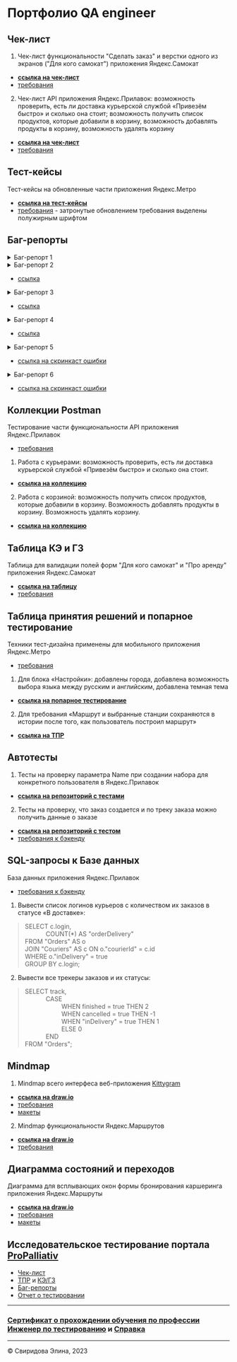 ﻿# Портфолио QA engineer

## Чек-лист
1. Чек-лист функциональности "Сделать заказ" и верстки одного из экранов ("Для кого самокат") приложения Яндекс.Самокат
* [**ссылка на чек-лист**](https://docs.google.com/spreadsheets/d/1UNRxuvvoiX5Tzfe4_jG4WjT5DQjy6xqVxwbSZcUmYso/edit?usp=sharing)
* [требования](https://praktikum.notion.site/b6db5e8c26b4407e9ab14545cd1159e3)  

2. Чек-лист API приложения Яндекс.Прилавок: возможность проверить, есть ли доставка курьерской службой «Привезём быстро» и сколько она стоит; возможность получить список продуктов, которые добавили в корзину, возможность добавлять продукты в корзину, возможность удалять корзину
* [**ссылка на чек-лист**](https://docs.google.com/spreadsheets/d/1lkj5-bXrWzeVp9utGf0IV3ppeWjKd9aJTmuh7fsH_3s/edit?usp=sharing)
* [требования](https://praktikum.notion.site/8744f17105b848ffb03229821b414c99)

## Тест-кейсы
Тест-кейсы на обновленные части приложения Яндекс.Метро
* [**ссылка на тест-кейсы**](https://app.qase.io/public/report/d7530e15304d926d1aed8a1c4fb0f414cc67acf9)
* [требования](https://praktikum.notion.site/1fab6820a16045e887eaeb96d57bee0a) - затронутые обновлением требования выделены полужирным шрифтом

## Баг-репорты
<details>
<summary>Баг-репорт 1</summary>

[![БР][1]][1]
 
[1]: https://i.ibb.co/xC51DMy/13.png
 
</details>

<details>
<summary>Баг-репорт 2</summary>

[![БР][2]][2]
 
[2]: https://i.ibb.co/ZM58bXW/2023-12-23-222829.png
 
</details>

* [ссылка](https://elsv.youtrack.cloud/issue/elsv_yandexmetronew-34/Vremennoj-interval-marshruta-ne-obnovlyaetsya-esli-tekushee-vremya-prevyshaet-vremya-okonchaniya-marshruta)

<details>
<summary>Баг-репорт 3</summary>

[![БР][3]][3]
[![БР][4]][4]
 
[3]: https://i.ibb.co/nrN68TC/2023-12-23-223300.png
[4]: https://i.ibb.co/hy5bN6h/2023-12-23-223324.png

</details>

* [ссылка](https://elsv.youtrack.cloud/issue/API-12/Status-404-Not-found-udaleniya-korziny-so-spiskom-produktov-pri-zaprose-api-v1-orders-id)

<details>
<summary>Баг-репорт 4</summary>

[![БР][5]][5]
[![БР][6]][6]
 
[5]: https://i.ibb.co/55yb4hQ/2023-12-23-223834.png
[6]: https://i.ibb.co/NtBHq49/2023-12-23-223908.png

</details>

* [ссылка](https://elsv.youtrack.cloud/issue/API-9/Poyavlyaetsya-null-v-znachenii-quantity-v-korzine-pri-dobavlenii-produktov-pri-otpravke-api-v1-orders-id-zaprosa-esli-ne-peredan)

<details>
<summary>Баг-репорт 5</summary>

[![БР][7]][7]
[![БР][8]][8]
 
[7]: https://i.ibb.co/qB6nyph/2023-12-23-224627.png
[8]: https://i.ibb.co/9HD08Hy/2023-12-23-224658.png

</details>

* [ссылка на скринкаст ошибки](https://drive.google.com/file/d/1XgLH-wuom8WFvqtc4bYFhZS-YsF7PKRb/view?usp=drive_link)

<details>
<summary>Баг-репорт 6</summary>

[![БР][9]][9]
[![БР][10]][10]
 
[9]: https://i.ibb.co/rcydLtN/2023-12-23-230433.png
[10]: https://i.ibb.co/NF7J8wf/2023-12-23-230456.png

</details>

* [ссылка на скринкаст ошибки](https://drive.google.com/file/d/1zyoDFbEiEhhF4hpSBpl-XYssH3urXaEQ/view?usp=drive_link)

## Коллекции Postman
Тестирование части функциональности API приложения Яндекс.Прилавок
* [требования](https://praktikum.notion.site/8744f17105b848ffb03229821b414c99)  

1. Работа с курьерами: возможность проверить, есть ли доставка курьерской службой «Привезём быстро» и сколько она стоит.
* [**ссылка на коллекцию**](https://drive.google.com/file/d/1zHJe1DGuTCweQ3Znymzt238K4c0s27sM/view?usp=drive_link)  

2. Работа с корзиной: возможность получить список продуктов, которые добавили в корзину. Возможность добавлять продукты в корзину. Возможность удалять корзину.
* [**ссылка на коллекцию**](https://drive.google.com/file/d/1F-SZL_FpKG1CgdpuxL_tekZmTiCUaknY/view?usp=drive_link)

## Таблица КЭ и ГЗ
Таблица для валидации полей форм "Для кого самокат" и "Про аренду" приложения Яндекс.Самокат
* [**ссылка на таблицу**](https://docs.google.com/spreadsheets/d/1UNRxuvvoiX5Tzfe4_jG4WjT5DQjy6xqVxwbSZcUmYso/edit#gid=768617316)
* [требования](https://praktikum.notion.site/b6db5e8c26b4407e9ab14545cd1159e3) 

## Таблица принятия решений и попарное тестирование
Техники тест-дизайна применены для мобильного приложения Яндекс.Метро
* [требования](https://praktikum.notion.site/1fab6820a16045e887eaeb96d57bee0a)  

1. Для блока «Настройки»: добавлены города, добавлена возможность выбора языка между русским и английским, добавлена темная тема
* [**ссылка на попарное тестирование**](https://docs.google.com/spreadsheets/d/1G_jR1xIHVux0eNISqOOITrdV2l7wYDrszlvq3HvzkqQ/edit#gid=0)  

2. Для требования «Маршрут и выбранные станции сохраняются в истории после того, как пользователь построил маршрут»
* [**ссылка на ТПР**](https://docs.google.com/spreadsheets/d/1G_jR1xIHVux0eNISqOOITrdV2l7wYDrszlvq3HvzkqQ/edit#gid=383872197)

## Автотесты
1. Тесты на проверку параметра Name при создании набора для конкретного пользователя в Яндекс.Прилавок
* [**ссылка на репозиторий с тестами**](https://github.com/elssv/test_automation_for_yandex.prilavok)  

2. Тесты на проверку, что заказ создается и по треку заказа можно получить данные о заказе
* [**ссылка на репозиторий с тестом**](https://github.com/elssv/diplom_tests_samokat)
* [требования к бэкенду](https://praktikum.notion.site/3eab94fe43444e70a5636ce07cb42f47)

## SQL-запросы к Базе данных
База данных приложения Яндекс.Прилавок
* [требования к бэкенду](https://praktikum.notion.site/3eab94fe43444e70a5636ce07cb42f47)
1. Вывести список логинов курьеров с количеством их заказов в статусе «В доставке»:
> SELECT c.login,  
&nbsp;&nbsp;&nbsp;&nbsp;&nbsp;&nbsp;&nbsp;&nbsp;&nbsp;&nbsp;&nbsp;&nbsp;COUNT(*) AS "orderDelivery"  
FROM "Orders" AS o  
JOIN "Couriers" AS c ON o."courierId" = c.id  
WHERE o."inDelivery" = true  
GROUP BY c.login;  

2. Вывести все трекеры заказов и их статусы:
> SELECT track,  
&nbsp;&nbsp;&nbsp;&nbsp;&nbsp;&nbsp;&nbsp;&nbsp;&nbsp;&nbsp;&nbsp;&nbsp;CASE  
&nbsp;&nbsp;&nbsp;&nbsp;&nbsp;&nbsp;&nbsp;&nbsp;&nbsp;&nbsp;&nbsp;&nbsp;&nbsp;&nbsp;&nbsp;&nbsp;&nbsp;&nbsp;&nbsp;&nbsp;&nbsp;WHEN finished = true THEN 2  
&nbsp;&nbsp;&nbsp;&nbsp;&nbsp;&nbsp;&nbsp;&nbsp;&nbsp;&nbsp;&nbsp;&nbsp;&nbsp;&nbsp;&nbsp;&nbsp;&nbsp;&nbsp;&nbsp;&nbsp;&nbsp;WHEN cancelled = true THEN -1  
&nbsp;&nbsp;&nbsp;&nbsp;&nbsp;&nbsp;&nbsp;&nbsp;&nbsp;&nbsp;&nbsp;&nbsp;&nbsp;&nbsp;&nbsp;&nbsp;&nbsp;&nbsp;&nbsp;&nbsp;&nbsp;WHEN "inDelivery" = true THEN 1  
&nbsp;&nbsp;&nbsp;&nbsp;&nbsp;&nbsp;&nbsp;&nbsp;&nbsp;&nbsp;&nbsp;&nbsp;&nbsp;&nbsp;&nbsp;&nbsp;&nbsp;&nbsp;&nbsp;&nbsp;&nbsp;ELSE 0  
&nbsp;&nbsp;&nbsp;&nbsp;&nbsp;&nbsp;&nbsp;&nbsp;&nbsp;&nbsp;&nbsp;&nbsp;END  
FROM "Orders";  

## Mindmap
1. Mindmap всего интерфеса веб-приложения [Kittygram](https://foodgram-frontend-5.prakticum-team.ru/)  
* [**ссылка на draw.io**](https://viewer.diagrams.net/?tags=%7B%7D&highlight=0000ff&edit=_blank&layers=1&nav=1&title=%D0%98%D0%BD%D1%82%D0%B5%D1%80%D1%84%D0%B5%D0%B9%D1%81%20%D0%9A%D0%B8%D1%82%D1%82%D0%B8%D0%B3%D1%80%D0%B0%D0%BC.drawio#Uhttps%3A%2F%2Fdrive.google.com%2Fuc%3Fid%3D177lkCyOaG_FX-RyxD6g_5y7ZnZcqpe-o%26export%3Ddownload)  
* [требования](https://praktikum.notion.site/Kittygram-693863b64cf7480ca9be7401b171ac6d)  
* [макеты](https://www.figma.com/file/mzeWaE7icA8DuWrhhlD2cR/Kittygram?type=design&node-id=0-1&mode=design&t=dgPV2PVyGgjPbD5F-0)  

2. Mindmap функциональности Яндекс.Маршрутов
* [**ссылка на draw.io**](https://viewer.diagrams.net/?tags=%7B%7D&highlight=0000ff&edit=_blank&layers=1&nav=1&title=yandex-routes-mindmap#Uhttps%3A%2F%2Fdrive.google.com%2Fuc%3Fid%3D1ZLfojTzvnLZ6zvtgJXp1A4sf3LgtJwXx%26export%3Ddownload)  
* [требования](https://praktikum.notion.site/1-0-c5203c01f07f4ba096d4534efe620a26)

## Диаграмма состояний и переходов
Диаграмма для всплывающих окон формы бронирования каршеринга приложения Яндекс.Маршруты
* [**ссылка на draw.io**](https://viewer.diagrams.net/?tags=%7B%7D&highlight=0000ff&edit=_blank&layers=1&nav=1&title=%D0%B4%D0%B8%D0%B0%D0%B3%D1%80%D0%B0%D0%BC%D0%BC%D0%B0%20%D1%81%D0%BE%D1%81%D1%82%D0%BE%D1%8F%D0%BD%D0%B8%D0%B9%20%D0%B8%20%D0%BF%D0%B5%D1%80%D0%B5%D1%85%D0%BE%D0%B4%D0%BE%D0%B2.drawio#Uhttps%3A%2F%2Fdrive.google.com%2Fuc%3Fid%3D1tlBO5UVyNAdEJYhBcp0sRE2f70vPlGVq%26export%3Ddownload)
* [требования](https://praktikum.notion.site/74dd6e68fda34387ac4d43137a601c6e)
* [макеты](https://www.figma.com/file/42mNwme0cBfZwNZUIcN1mh/%D0%AF%D0%BD%D0%B4%D0%B5%D0%BA%D1%81.%D0%9C%D0%B0%D1%80%D1%88%D1%80%D1%83%D1%82%D1%8B?type=design&node-id=2-18586&mode=design&t=FZNe8BmcamqDFxN1-0)

## Исследовательское тестирование портала [ProPalliativ](https://pro-palliativ.ru/)
* [Чек-лист](https://docs.google.com/spreadsheets/d/1PvZ5kKvqN0NRkJCLXmKXXFVtlaZ7dizb8ahnZYIickY/edit#gid=1050992051)
* [ТПР](https://docs.google.com/spreadsheets/d/1PvZ5kKvqN0NRkJCLXmKXXFVtlaZ7dizb8ahnZYIickY/edit#gid=1636549694) и [КЭ/ГЗ](https://docs.google.com/spreadsheets/d/1PvZ5kKvqN0NRkJCLXmKXXFVtlaZ7dizb8ahnZYIickY/edit#gid=1938604920)
* [Баг-репорты](https://docs.google.com/spreadsheets/d/1PvZ5kKvqN0NRkJCLXmKXXFVtlaZ7dizb8ahnZYIickY/edit#gid=1963200987)
* [Отчет о тестировании](https://docs.google.com/document/d/1rdHWBjC4TS3RCM_97s0kVu5R2dwf3u0UODxtREBicwE/edit?usp=sharing)

---
### [Сертификат о прохождении обучения по профессии Инженер по тестированию](https://drive.google.com/file/d/1foM4C8tywLfwz3nbZYoGEMWu9P3uDJte/view?usp=drive_link) и [Справка](https://drive.google.com/file/d/17WiVhczD_1XfRNO-JROu6vOXu6n_SPgO/view?usp=drive_link)

---
© Свиридова Элина, 2023